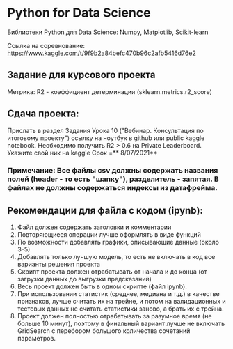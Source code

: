 # Python for Data Science
Библиотеки Python для Data Science: Numpy, Matplotlib, Scikit-learn

Ссылка на соревнование: https://www.kaggle.com/t/9f9b2a84befc470b96c2afb5416d76e2

## Задание для курсового проекта

Метрика: R2 - коэффициент детерминации (sklearn.metrics.r2_score)

## Сдача проекта:

Прислать в раздел Задания Урока 10 ("Вебинар. Консультация по итоговому проекту") ссылку на ноутбук в github или public kaggle notebook.
Необходимо получить R2 > 0.6 на Private Leaderboard.
Укажите свой ник на kaggle
Срок =** 8/07/2021**

### Примечание: Все файлы csv должны содержать названия полей (header - то есть "шапку"), разделитель - запятая. В файлах не должны содержаться индексы из датафрейма.

## Рекомендации для файла с кодом (ipynb):

1. Файл должен содержать заголовки и комментарии
2. Повторяющиеся операции лучше оформлять в виде функций
3. По возможности добавлять графики, описывающие данные (около 3-5)
4. Добавлять только лучшую модель, то есть не включать в код все варианты решения проекта
5. Скрипт проекта должен отрабатывать от начала и до конца (от загрузки данных до выгрузки предсказаний)
6. Весь проект должен быть в одном скрипте (файл ipynb).
7. При использовании статистик (среднее, медиана и т.д.) в качестве признаков, лучше считать их на трейне, и потом на валидационных и тестовых данных не считать статистики заново, а брать их с трейна.
8. Проект должен полностью отрабатывать за разумное время (не больше 10 минут), поэтому в финальный вариант лучше не включать GridSearch с перебором большого количества сочетаний параметров.
